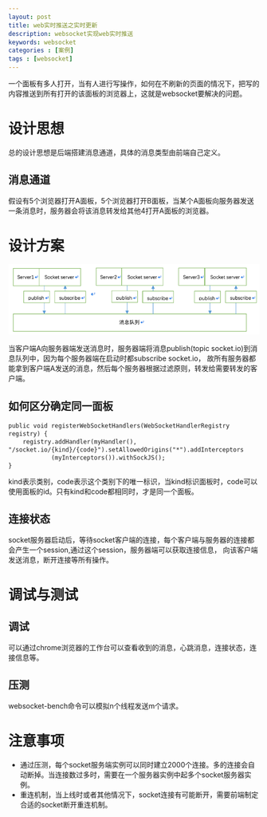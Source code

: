 ```yaml
---
layout: post
title: web实时推送之实时更新
description: websocket实现web实时推送
keywords: websocket
categories : [案例]
tags : [websocket]
---
```


一个面板有多人打开，当有人进行写操作，如何在不刷新的页面的情况下，把写的内容推送到所有打开的该面板的浏览器上，这就是websocket要解决的问题。

# 设计思想
总的设计思想是后端搭建消息通道，具体的消息类型由前端自己定义。

## 消息通道
假设有5个浏览器打开A面板，5个浏览器打开B面板，当某个A面板向服务器发送一条消息时，服务器会将该消息转发给其他4打开A面板的浏览器。

# 设计方案

![](/images/pimg/ws1.png)

当客户端A向服务器端发送消息时，服务器端将消息publish(topic socket.io)到消息队列中，因为每个服务器端在启动时都subscribe socket.io，
故所有服务器都能拿到客户端A发送的消息，然后每个服务器根据过滤原则，转发给需要转发的客户端。

## 如何区分确定同一面板

```
public void registerWebSocketHandlers(WebSocketHandlerRegistry registry) {
    registry.addHandler(myHandler(), "/socket.io/{kind}/{code}").setAllowedOrigins("*").addInterceptors
            (myInterceptors()).withSockJS();
}
```
kind表示类别，code表示这个类别下的唯一标识，当kind标识面板时，code可以使用面板的id。只有kind和code都相同时，才是同一个面板。

## 连接状态
socket服务器启动后，等待socket客户端的连接，每个客户端与服务器的连接都会产生一个session,通过这个session，服务器端可以获取连接信息，
向该客户端发送消息，断开连接等所有操作。

# 调试与测试

## 调试
可以通过chrome浏览器的工作台可以查看收到的消息，心跳消息，连接状态，连接信息等。

## 压测
websocket-bench命令可以模拟n个线程发送m个请求。

# 注意事项
- 通过压测，每个socket服务端实例可以同时建立2000个连接。多的连接会自动断掉。当连接数过多时，需要在一个服务器实例中起多个socket服务器实例。
- 重连机制，当上线时或者其他情况下，socket连接有可能断开，需要前端制定合适的socket断开重连机制。


